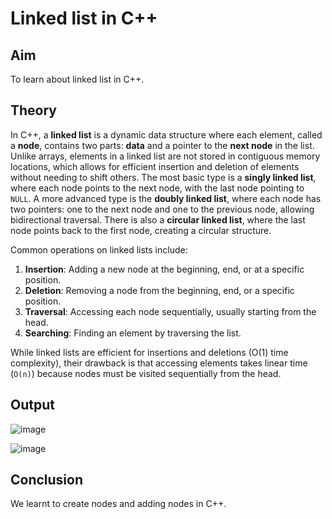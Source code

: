 # Linked list in C++
## Aim
To learn about linked list in C++.

## Theory
In C++, a **linked list** is a dynamic data structure where each element, called a **node**, contains two parts: **data** and a pointer to the **next node** in the list. Unlike arrays, elements in a linked list are not stored in contiguous memory locations, which allows for efficient insertion and deletion of elements without needing to shift others. The most basic type is a **singly linked list**, where each node points to the next node, with the last node pointing to `NULL`. A more advanced type is the **doubly linked list**, where each node has two pointers: one to the next node and one to the previous node, allowing bidirectional traversal. There is also a **circular linked list**, where the last node points back to the first node, creating a circular structure.

Common operations on linked lists include:
1. **Insertion**: Adding a new node at the beginning, end, or at a specific position.
2. **Deletion**: Removing a node from the beginning, end, or a specific position.
3. **Traversal**: Accessing each node sequentially, usually starting from the head.
4. **Searching**: Finding an element by traversing the list.

While linked lists are efficient for insertions and deletions (O(1) time complexity), their drawback is that accessing elements takes linear time (`O(n)`) because nodes must be visited sequentially from the head.

## Output

![image](https://github.com/user-attachments/assets/454907b5-35e1-459b-a278-86018b835186)

![image](https://github.com/user-attachments/assets/c92fa3f7-0715-4043-bbc1-abdb966379ed)

## Conclusion
We learnt to create nodes and adding nodes in C++.
